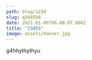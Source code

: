 ```yaml
---
path: blog/1234
slug: q344566
date: 2021-01-06T06:49:07.806Z
title: "23455"
image: assets/banner.jpg
---
```

g4hhythythyu